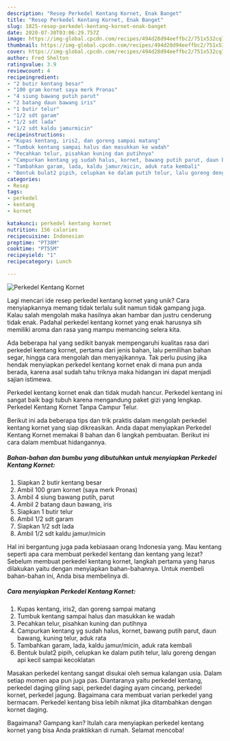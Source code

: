 ```yaml
---
description: "Resep Perkedel Kentang Kornet, Enak Banget"
title: "Resep Perkedel Kentang Kornet, Enak Banget"
slug: 1825-resep-perkedel-kentang-kornet-enak-banget
date: 2020-07-30T03:06:29.757Z
image: https://img-global.cpcdn.com/recipes/494d28d94eeffbc2/751x532cq70/perkedel-kentang-kornet-foto-resep-utama.jpg
thumbnail: https://img-global.cpcdn.com/recipes/494d28d94eeffbc2/751x532cq70/perkedel-kentang-kornet-foto-resep-utama.jpg
cover: https://img-global.cpcdn.com/recipes/494d28d94eeffbc2/751x532cq70/perkedel-kentang-kornet-foto-resep-utama.jpg
author: Fred Shelton
ratingvalue: 3.9
reviewcount: 4
recipeingredient:
- "2 butir kentang besar"
- "100 gram kornet saya merk Pronas"
- "4 siung bawang putih parut"
- "2 batang daun bawang iris"
- "1 butir telur"
- "1/2 sdt garam"
- "1/2 sdt lada"
- "1/2 sdt kaldu jamurmicin"
recipeinstructions:
- "Kupas kentang, iris2, dan goreng sampai matang"
- "Tumbuk kentang sampai halus dan masukkan ke wadah"
- "Pecahkan telur, pisahkan kuning dan putihnya"
- "Campurkan kentang yg sudah halus, kornet, bawang putih parut, daun bawang, kuning telur, aduk rata"
- "Tambahkan garam, lada, kaldu jamur/micin, aduk rata kembali"
- "Bentuk bulat2 pipih, celupkan ke dalam putih telur, lalu goreng dengan api kecil sampai kecoklatan"
categories:
- Resep
tags:
- perkedel
- kentang
- kornet

katakunci: perkedel kentang kornet 
nutrition: 156 calories
recipecuisine: Indonesian
preptime: "PT38M"
cooktime: "PT55M"
recipeyield: "1"
recipecategory: Lunch

---
```



![Perkedel Kentang Kornet](https://img-global.cpcdn.com/recipes/494d28d94eeffbc2/751x532cq70/perkedel-kentang-kornet-foto-resep-utama.jpg)

Lagi mencari ide resep perkedel kentang kornet yang unik? Cara menyiapkannya memang tidak terlalu sulit namun tidak gampang juga. Kalau salah mengolah maka hasilnya akan hambar dan justru cenderung tidak enak. Padahal perkedel kentang kornet yang enak harusnya sih memiliki aroma dan rasa yang mampu memancing selera kita.

Ada beberapa hal yang sedikit banyak mempengaruhi kualitas rasa dari perkedel kentang kornet, pertama dari jenis bahan, lalu pemilihan bahan segar, hingga cara mengolah dan menyajikannya. Tak perlu pusing jika hendak menyiapkan perkedel kentang kornet enak di mana pun anda berada, karena asal sudah tahu triknya maka hidangan ini dapat menjadi sajian istimewa.

Perkedel kentang kornet enak dan tidak mudah hancur. Perkedel kentang ini sangat baik bagi tubuh karena mengandung paket gizi yang lengkap. Perkedel Kentang Kornet Tanpa Campur Telur.


Berikut ini ada beberapa tips dan trik praktis dalam mengolah perkedel kentang kornet yang siap dikreasikan. Anda dapat menyiapkan Perkedel Kentang Kornet memakai 8 bahan dan 6 langkah pembuatan. Berikut ini cara dalam membuat hidangannya.

<!--inarticleads1-->

##### Bahan-bahan dan bumbu yang dibutuhkan untuk menyiapkan Perkedel Kentang Kornet:

1. Siapkan 2 butir kentang besar
1. Ambil 100 gram kornet (saya merk Pronas)
1. Ambil 4 siung bawang putih, parut
1. Ambil 2 batang daun bawang, iris
1. Siapkan 1 butir telur
1. Ambil 1/2 sdt garam
1. Siapkan 1/2 sdt lada
1. Ambil 1/2 sdt kaldu jamur/micin


Hal ini bergantung juga pada kebiasaan orang Indonesia yang. Mau kentang seperti apa cara membuat perkedel kentang dan kentang yang lezat? Sebelum membuat perkedel kentang kornet, langkah pertama yang harus dilakukan yaitu dengan menyiapkan bahan-bahannya. Untuk membeli bahan-bahan ini, Anda bisa membelinya di. 

<!--inarticleads2-->

##### Cara menyiapkan Perkedel Kentang Kornet:

1. Kupas kentang, iris2, dan goreng sampai matang
1. Tumbuk kentang sampai halus dan masukkan ke wadah
1. Pecahkan telur, pisahkan kuning dan putihnya
1. Campurkan kentang yg sudah halus, kornet, bawang putih parut, daun bawang, kuning telur, aduk rata
1. Tambahkan garam, lada, kaldu jamur/micin, aduk rata kembali
1. Bentuk bulat2 pipih, celupkan ke dalam putih telur, lalu goreng dengan api kecil sampai kecoklatan


Masakan perkedel kentang sangat disukai oleh semua kalangan usia. Dalam setiap momen apa pun juga pas. Diantaranya yaitu perkedel kentang, perkedel daging giling sapi, perkedel daging ayam cincang, perkedel kornet, perkedel jagung. Bagaimana cara membuat varian perkedel yang bermacam. Perkedel kentang bisa lebih nikmat jika ditambahkan dengan kornet daging. 

Bagaimana? Gampang kan? Itulah cara menyiapkan perkedel kentang kornet yang bisa Anda praktikkan di rumah. Selamat mencoba!
